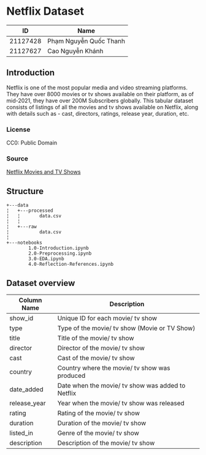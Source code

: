 # Netflix Dataset
| ID       | Name                  |
|----------|-----------------------|
| 21127428 | Phạm Nguyễn Quốc Thanh|
| 21127627 | Cao Nguyễn Khánh      |
## Introduction

Netflix is one of the most popular media and video streaming platforms. They have over 8000 movies or tv shows available on their platform, as of mid-2021, they have over 200M Subscribers globally. This tabular dataset consists of listings of all the movies and tv shows available on Netflix, along with details such as - cast, directors, ratings, release year, duration, etc.
### License
CC0: Public Domain

### Source
[Netflix Movies and TV Shows](https://www.kaggle.com/datasets/shivamb/netflix-shows)



## Structure
```
+---data
¦   +---processed
¦   ¦       data.csv
¦   ¦       
¦   +---raw
¦           data.csv
¦           
+---notebooks
        1.0-Introduction.ipynb
        2.0-Preprocessing.ipynb
        3.0-EDA.ipynb
        4.0-Reflection-References.ipynb

```

## Dataset overview
| Column Name | Description |
| --- | --- |
| show_id | Unique ID for each movie/ tv show |
| type | Type of the movie/ tv show (Movie or TV Show) |
| title | Title of the movie/ tv show |
| director | Director of the movie/ tv show |
| cast | Cast of the movie/ tv show |
| country | Country where the movie/ tv show was produced |
| date_added | Date when the movie/ tv show was added to Netflix |
| release_year | Year when the movie/ tv show was released |
| rating | Rating of the movie/ tv show |
| duration | Duration of the movie/ tv show |
| listed_in | Genre of the movie/ tv show |
| description | Description of the movie/ tv show |

